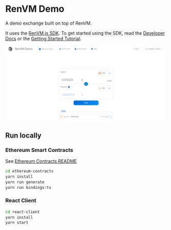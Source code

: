# RenVM Demo

A demo exchange built on top of RenVM.

It uses the [RenVM.js SDK](https://github.com/renproject/renvm-sdk-js). To get started using the SDK, read the [Developer Docs](https://docs.renproject.io/developers/) or the [Getting Started Tutorial](https://docs.renproject.io/developers/tutorial/getting-started).

![Preview](./preview.png)

## Run locally

### Ethereum Smart Contracts

See [Ethereum Contracts README](./ethereum-contracts)

```sh
cd ethereum-contracts
yarn install
yarn run generate
yarn run bindings:ts
```

### React Client

```sh
cd react-client
yarn install
yarn start
```
